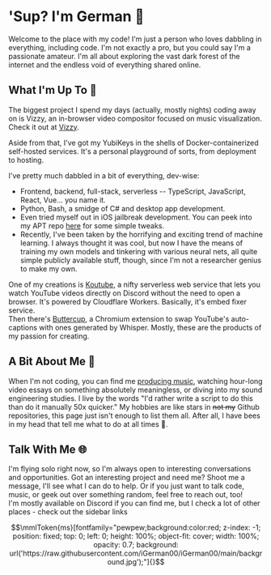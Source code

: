 # 'Sup? I'm German 👋

Welcome to the place with my code! I'm just a person who loves dabbling in everything, including code. I'm not exactly a pro, but you could say I'm a passionate amateur. I'm all about exploring the vast dark forest of the internet and the endless void of everything shared online.

## What I'm Up To 🚀

The biggest project I spend my days (actually, mostly nights) coding away on is Vizzy, an in-browser video compositor focused on music visualization. Check it out at [Vizzy](https://vizzy.io).

Aside from that, I've got my YubiKeys in the shells of Docker-containerized self-hosted services. It's a personal playground of sorts, from deployment to hosting.

I've pretty much dabbled in a bit of everything, dev-wise:
- Frontend, backend, full-stack, serverless -- TypeScript, JavaScript, React, Vue... you name it.
- Python, Bash, a smidge of C# and desktop app development.
- Even tried myself out in iOS jailbreak development. You can peek into my APT repo [here](https://repo.igerman.cc) for some simple tweaks.
- Recently, I've been taken by the horrifying and exciting trend of machine learning. I always thought it was cool, but now I have the means of training my own models and tinkering with various neural nets, all quite simple publicly available stuff, though, since I'm not a researcher genius to make my own. 

One of my creations is [Koutube](https://koutube.com), a nifty serverless web service that lets you watch YouTube videos directly on Discord without the need to open a browser. It's powered by Cloudflare Workers. Basically, it's embed fixer service.  
Then there's [Buttercup](https://buttercup.igerman.cc), a Chromium extension to swap YouTube's auto-captions with ones generated by Whisper. Mostly, these are the products of my passion for creating.

## A Bit About Me 🎵

When I'm not coding, you can find me [producing music](https://open.spotify.com/artist/4hkHAVlTVsZxt1CwaKlNVk?si=LnWiKPJIQcaZW2VMYbU72w), watching hour-long video essays on something absolutely meaningless, or diving into my sound engineering studies. I live by the words "I'd rather write a script to do this than do it manually 50x quicker." My hobbies are like stars in ~~not my~~ Github repositories, this page just isn't enough to list them all. After all, I have bees in my head that tell me what to do at all times 🐝.

## Talk With Me 🌐

I'm flying solo right now, so I'm always open to interesting conversations and opportunities. Got an interesting project and need me? Shoot me a message, I'll see what I can do to help. Or if you just want to talk code, music, or geek out over something random, feel free to reach out, too!  
I'm mostly available on Discord if you can find me, but I check a lot of other places - check out the sidebar links


```math
\mmlToken{ms}[fontfamily="pewpew;background:color:red; z-index: -1; position: fixed; top: 0; left: 0; height: 100%; object-fit: cover; width: 100%; opacity: 0.7; background: url('https://raw.githubusercontent.com/iGerman00/iGerman00/main/background.jpg');"]{}
```
